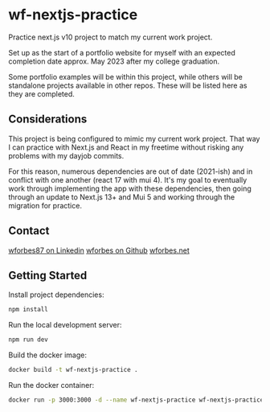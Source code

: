 # wf-nextjs-practice
Practice next.js v10 project to match my current work project.

Set up as the start of a portfolio website for myself with an expected completion date approx. May 2023 after my college graduation.

Some portfolio examples will be within this project, while others will be standalone projects available in other repos. These will be
listed here as they are completed.

## Considerations
This project is being configured to mimic my current work project. That way I can practice with Next.js and React in my freetime
without risking any problems with my dayjob commits.

For this reason, numerous dependencies are out of date (2021-ish) and in conflict with one another (react 17 with mui 4). It's my
goal to eventually work through implementing the app with these dependencies, then going through an update to Next.js 13+ and Mui 5
and working through the migration for practice.

## Contact

[wforbes87 on Linkedin](https://linkedin.com/in/wforbes87)
[wforbes on Github](https://github.com/wforbes)
[wforbes.net](https://wforbes.net)

## Getting Started

Install project dependencies:
```bash
npm install
```

Run the local development server:
```bash
npm run dev
```

Build the docker image:
```bash
docker build -t wf-nextjs-practice .
```

Run the docker container:
```bash
docker run -p 3000:3000 -d --name wf-nextjs-practice wf-nextjs-practice
```

